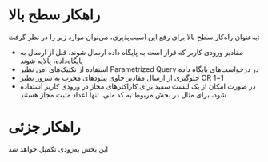 # راهکار سطح بالا
به‌عنوان راه‌کار سطح بالا برای رفع این آسیب‌پذیری، می‌توان موارد زیر را در نظر گرفت:
* مقادیر ورودی کاربر که قرار است به پایگاه داده ارسال شوند، قبل از ارسال به پایگاه‌داده، پالایه شوند
* استفاده از تکنیک‌های امن نظیر Parametrized Query در درخواست‌های پایگاه داده
* جلوگیری از ارسال مقادیر حاوی پیلودهای مخرب به سرور نظیر OR 1=1
* در صورت امکان از یک لیست سفید برای کاراکترهای مجاز در ورودی کاربر استفاده شود، برای مثال در بخش مربوط به کد ملی، تنها اعداد مثبت مجاز هستند
# راهکار جزئی
این بخش به‌زودی تکمیل خواهد شد